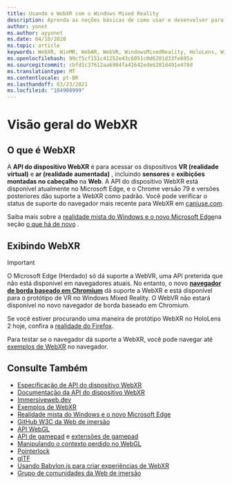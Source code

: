 ```yaml
---
title: Usando o WebXR com o Windows Mixed Reality
description: Aprenda as noções básicas de como usar e desenvolver para aplicativos WebXR executados em headsets de imersão de realidade mista do Windows.
author: yonet
ms.author: ayyonet
ms.date: 04/10/2020
ms.topic: article
keywords: WebXR, WinMR, WebAR, WebVR, WindowsMixedReality, HoloLens, Windows Mixed Reality, Web VR, Web XR, Web Mr, Web ar, 360, 360 vídeo, 360 vídeos, 360 Photo, 360 fotos, 360 Content, imersão Web, immersiveweb, IW
ms.openlocfilehash: 99cf5cf151c41252e43c6051c0d6281d33fe695a
ms.sourcegitcommit: cbfd1c37612aa6904fa41642ede6281d491e478d
ms.translationtype: MT
ms.contentlocale: pt-BR
ms.lasthandoff: 03/23/2021
ms.locfileid: "104908999"
---
```

# <a name="webxr-overview"></a>Visão geral do WebXR

## <a name="what-is-webxr"></a>O que é WebXR

A **API do dispositivo WebXR** é para acessar os dispositivos **VR (realidade virtual)** e **ar (realidade aumentada)** , incluindo **sensores** e **exibições montadas no cabeçalho** na **Web**. A API do dispositivo WebXR está disponível atualmente no Microsoft Edge, e o Chrome versão 79 e versões posteriores dão suporte a WebXR como padrão. Você pode verificar o status de suporte do navegador mais recente para WebXR em [caniuse.com](https://caniuse.com/#search=webxr).

Saiba mais sobre a [realidade mista do Windows e o novo Microsoft Edge](/windows/mixed-reality/new-microsoft-edge#introducing-the-new-microsoft-edge)na seção [o que há de novo](/windows/mixed-reality/mrtk-porting-guide) .

## <a name="viewing-webxr"></a>Exibindo WebXR

> [!IMPORTANT]
> O Microsoft Edge (Herdado) só dá suporte a WebVR, uma API preterida que não está disponível em navegadores atuais. No entanto, o novo **[navegador de borda baseado em Chromium](../../whats-new/new-microsoft-edge.md)** dá suporte a WebXR e está disponível para o protótipo de VR no Windows Mixed Reality. O WebVR não estará disponível no novo navegador de borda baseado em Chromium.
> 
> Se você estiver procurando uma maneira de protótipo WebXR no HoloLens 2 hoje, confira a [realidade do Firefox](https://mixedreality.mozilla.org/firefox-reality/).

Para testar se o navegador dá suporte a WebXR, você pode navegar até [exemplos de WebXR](https://immersive-web.github.io/webxr-samples/) no navegador.

## <a name="see-also"></a>Consulte Também

* [Especificação de API do dispositivo WebXR](https://immersive-web.github.io/webxr/)
* [Documentação da API do dispositivo WebXR](https://developer.mozilla.org/en-US/docs/Web/API/WebXR_Device_API)
* [Immersiveweb.dev](https://immersiveweb.dev/)
* [Exemplos de WebXR](https://immersive-web.github.io/webxr-samples/)
* [Realidade mista do Windows e o novo Microsoft Edge](/windows/mixed-reality/new-microsoft-edge#introducing-the-new-microsoft-edge)
* [GitHub W3C da Web de imersão](https://github.com/immersive-web)
* [API WebGL](/previous-versions/windows/internet-explorer/ie-developer/dev-guides/bg182648(v=vs.85))
* [API de gamepad](https://msdn.microsoft.com/library/dn743630(v=vs.85).aspx) e [extensões de gamepad](https://w3c.github.io/gamepad/extensions.html)
* [Manipulando o contexto perdido no WebGL](https://www.khronos.org/webgl/wiki/HandlingContextLost)
* [Pointerlock](https://www.w3.org/TR/pointerlock/)
* [glTF](https://www.khronos.org/gltf)
* [Usando Babylon.js para criar experiências de WebXR](https://doc.babylonjs.com/how_to/introduction_to_webxr)
* [Grupo de comunidades da Web de imersão](https://www.w3.org/community/immersive-web/)
